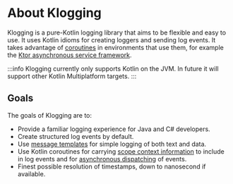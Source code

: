 # About Klogging

Klogging is a pure-Kotlin logging library that aims to be flexible and easy to use. It uses Kotlin
idioms for creating loggers and sending log events. It takes advantage
of [coroutines](https://kotlinlang.org/docs/coroutines-guide.html) in
environments that use them, for example the [Ktor asynchronous service framework](https://ktor.io/).

:::info
Klogging currently only supports Kotlin on the JVM. In future it will support other Kotlin
Multiplatform targets.
:::

## Goals

The goals of Klogging are to:

- Provide a familiar logging experience for Java and C# developers.
- Create structured log events by default.
- Use [message templates](../context/message-templates.md) for simple logging of both text and data.
- Use Kotlin coroutines for carrying [scope context information](../coroutines/context.md) to include
  in log events and for [asynchronous dispatching](../coroutines/async.md) of events.
- Finest possible resolution of timestamps, down to nanosecond if available.

